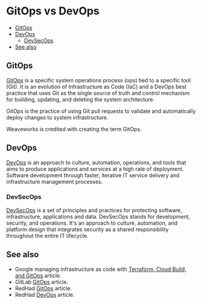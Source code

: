 # GitOps vs DevOps

- [GitOps](#gitops)
- [DevOps](#devops)
  - [DevSecOps](#devsecops)
- [See also](#see-also)

## GitOps

[GitOps](https://www.weave.works/blog/gitops-operations-by-pull-request) is a specific system operations process (ops) tied to a specific tool (Git). It is an evolution of Infrastructure as Code (IaC) and a DevOps best practice that uses Git as the single source of truth and control mechanism for building, updating, and deleting the system architecture.

GitOps is the practice of using Git pull requests to validate and automatically deploy changes to system infrastructure.

Weaveworks is credited with creating the term GitOps.

## DevOps

[DevOps](https://www.bunnyshell.com/blog/what-is-devops) is an approach to culture, automation, operations, and tools that aims to produce applications and services at a high rate of deployment. Software development through faster, iterative IT service delivery and infrastructure management processes.

### DevSecOps

[DevSecOps](https://www.redhat.com/en/topics/devops/what-is-devsecops) is a set of principles and practices for protecting software, infrastructure, applications and data. DevSecOps stands for development, security, and operations. It's an approach to culture, automation, and platform design that integrates security as a shared responsibility throughout the entire IT lifecycle.

## See also

- Google managing infrastructure as code with [Terraform, Cloud Build, and GitOps](https://cloud.google.com/architecture/managing-infrastructure-as-code?hl=en&skip_cache=true) article.
- GitLab [GitOps](https://about.gitlab.com/topics/gitops/) article.
- RedHad [GitOps](https://www.redhat.com/en/topics/devops/what-is-gitops) article.
- RedHad [DevOps](https://www.redhat.com/en/topics/devops) article.
